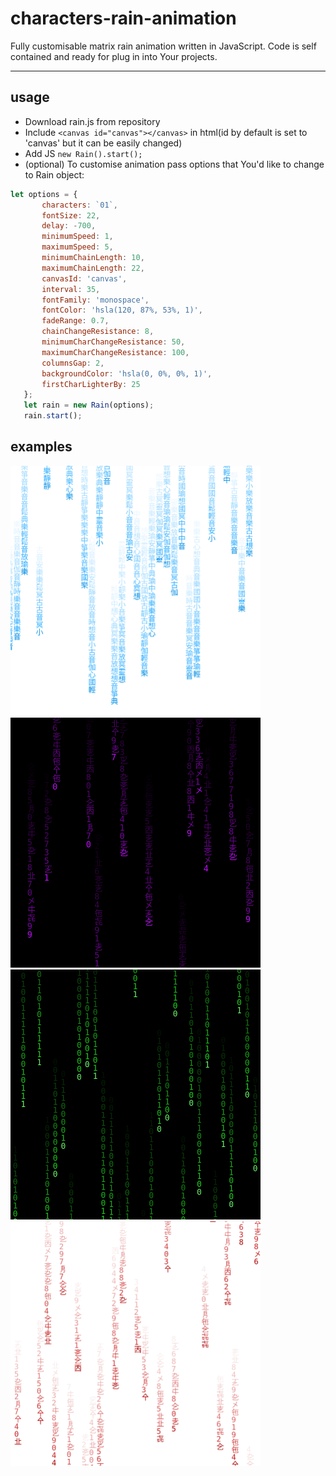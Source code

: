 # characters-rain-animation

Fully customisable matrix rain animation written in JavaScript. Code is self contained and ready for plug in into Your projects.

___

## usage 

* Download rain.js from repository
* Include `<canvas id="canvas"></canvas>` in html(id by default is set to 'canvas' but it can be easily changed)
* Add JS `new Rain().start();`
* (optional) To customise animation pass options that You'd like to change to Rain object:
 ```javascript
let options = {
        characters: `01`,
        fontSize: 22,
        delay: -700,
        minimumSpeed: 1,
        maximumSpeed: 5,
        minimumChainLength: 10,
        maximumChainLength: 22,
        canvasId: 'canvas',
        interval: 35,
        fontFamily: 'monospace',
        fontColor: 'hsla(120, 87%, 53%, 1)',
        fadeRange: 0.7,
        chainChangeResistance: 8,
        minimumCharChangeResistance: 50,
        maximumCharChangeResistance: 100,
        columnsGap: 2,
        backgroundColor: 'hsla(0, 0%, 0%, 1)',
        firstCharLighterBy: 25
    };
    let rain = new Rain(options);
    rain.start();
```

## examples

<img src="/images/blue-rain.png" width="400px"><img src="/images/purple-rain.png" width="400px">
<img src="/images/green-rain.png" width="400px"><img src="/images/red-rain.png" width="400px">
